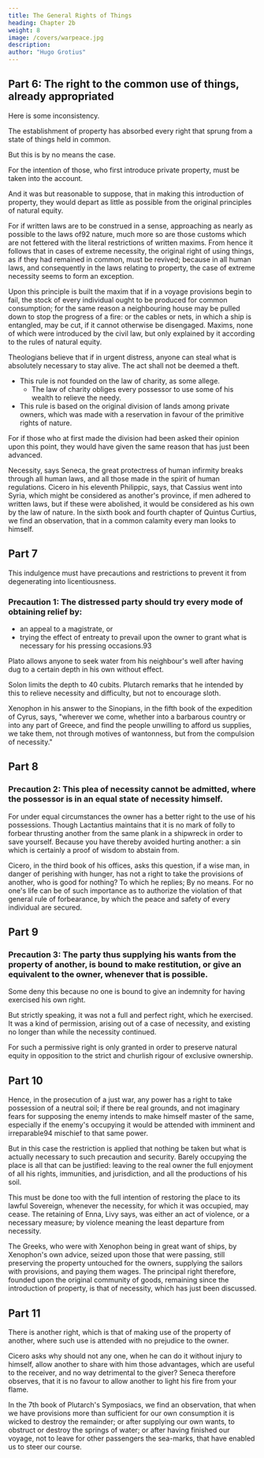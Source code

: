 ```yaml
---
title: The General Rights of Things
heading: Chapter 2b
weight: 8
image: /covers/warpeace.jpg
description: 
author: "Hugo Grotius"
---
```



## Part 6: The right to the common use of things, already appropriated

Here is some inconsistency. 

The establishment of property has absorbed every right that sprung from a state of things held in common. 

But this is by no means the case. 

For the intention of those, who first introduce private property, must be taken into the account. 

And it was but reasonable to suppose, that in making this introduction of property, they would depart as little as possible from the original principles of natural equity. 

For if written laws are to be construed in a sense, approaching as nearly as possible to the laws of92 nature, much more so are those customs which are not fettered with the literal restrictions of written maxims. From hence it follows that in cases of extreme necessity, the original right of using things, as if they had remained in common, must be revived; because in all human laws, and consequently in the laws relating to property, the case of extreme necessity seems to form an exception.

Upon this principle is built the maxim that if in a voyage provisions begin to fail, the stock of every individual ought to be produced for common consumption; for the same reason a neighbouring house may be pulled down to stop the progress of a fire: or the cables or nets, in which a ship is entangled, may be cut, if it cannot otherwise be disengaged. Maxims, none of which were introduced by the civil law, but only explained by it according to the rules of natural equity.

Theologians believe that if in urgent distress, anyone can steal what is absolutely necessary to stay alive. The act shall not be deemed a theft. 
- This rule is not founded on the law of charity, as some allege. 
  - The law of charity obliges every possessor to use some of his wealth to relieve the needy. 
- This rule is based on the original division of lands among private owners, which was made with a reservation in favour of the primitive rights of nature. 

For if those who at first made the division had been asked their opinion upon this point, they would have given the same reason that has just been advanced. 

Necessity, says Seneca, the great protectress of human infirmity breaks through all human laws, and all those made in the spirit of human regulations. Cicero in his eleventh Philippic, says, that Cassius went into Syria, which might be considered as another's province, if men adhered to written laws, but if these were abolished, it would be considered as his own by the law of nature. In the sixth book and fourth chapter of Quintus Curtius, we find an observation, that in a common calamity every man looks to himself.


## Part 7

This indulgence must have precautions and restrictions to prevent it from degenerating into licentiousness. 

### Precaution 1: The distressed party should try every mode of obtaining relief by:
- an appeal to a magistrate, or
- trying the effect of entreaty to prevail upon the owner to grant what is necessary for his pressing occasions.93 

Plato allows anyone to seek water from his neighbour's well after having dug to a certain depth in his own without effect. 

Solon limits the depth to 40 cubits. Plutarch remarks that he intended by this to relieve necessity and difficulty, but not to encourage sloth.

Xenophon in his answer to the Sinopians, in the fifth book of the expedition of Cyrus, says, "wherever we come, whether into a barbarous country or into any part of Greece, and find the people unwilling to afford us supplies, we take them, not through motives of wantonness, but from the compulsion of necessity."


## Part 8

### Precaution 2: This plea of necessity cannot be admitted, where the possessor is in an equal state of necessity himself. 

For under equal circumstances the owner has a better right to the use of his possessions. Though Lactantius maintains that it is no mark of folly to forbear thrusting another from the same plank in a shipwreck in order to save yourself. Because you have thereby avoided hurting another: a sin which is certainly a proof of wisdom to abstain from. 

Cicero, in the third book of his offices, asks this question, if a wise man, in danger of perishing with hunger, has not a right to take the provisions of another, who is good for nothing? To which he replies; By no means. For no one's life can be of such importance as to authorize the violation of that general rule of forbearance, by which the peace and safety of every individual are secured.


## Part 9

### Precaution 3: The party thus supplying his wants from the property of another, is bound to make restitution, or give an equivalent to the owner, whenever that is possible. 

Some deny this because no one is bound to give an indemnity for having exercised his own right. 

But strictly speaking, it was not a full and perfect right, which he exercised. It was a kind of permission, arising out of a case of necessity, and existing no longer than while the necessity continued. 

For such a permissive right is only granted in order to preserve natural equity in opposition to the strict and churlish rigour of exclusive ownership.



## Part 10

Hence, in the prosecution of a just war, any power has a right to take possession of a neutral soil; if there be real grounds, and not imaginary fears for supposing the enemy intends to make himself master of the same, especially if the enemy's occupying it would be attended with imminent and irreparable94 mischief to that same power. 

But in this case the restriction is applied that nothing be taken but what is actually necessary to such precaution and security. Barely occupying the place is all that can be justified: leaving to the real owner the full enjoyment of all his rights, immunities, and jurisdiction, and all the productions of his soil.

This must be done too with the full intention of restoring the place to its lawful Sovereign, whenever the necessity, for which it was occupied, may cease. The retaining of Enna, Livy says, was either an act of violence, or a necessary measure; by violence meaning the least departure from necessity. 

The Greeks, who were with Xenophon being in great want of ships, by Xenophon's own advice, seized upon those that were passing, still preserving the property untouched for the owners, supplying the sailors with provisions, and paying them wages. The principal right therefore, founded upon the original community of goods, remaining since the introduction of property, is that of necessity, which has just been discussed.


## Part 11

There is another right, which is that of making use of the property of another, where such use is attended with no prejudice to the owner. 

Cicero asks why should not any one, when he can do it without injury to himself, allow another to share with him those advantages, which are useful to the receiver, and no way detrimental to the giver? Seneca therefore observes, that it is no favour to allow another to light his fire from your flame. 

In the 7th book of Plutarch's Symposiacs, we find an observation, that when we have provisions more than sufficient for our own consumption it is wicked to destroy the remainder; or after supplying our own wants, to obstruct or destroy the springs of water; or after having finished our voyage, not to leave for other passengers the sea-marks, that have enabled us to steer our course.

